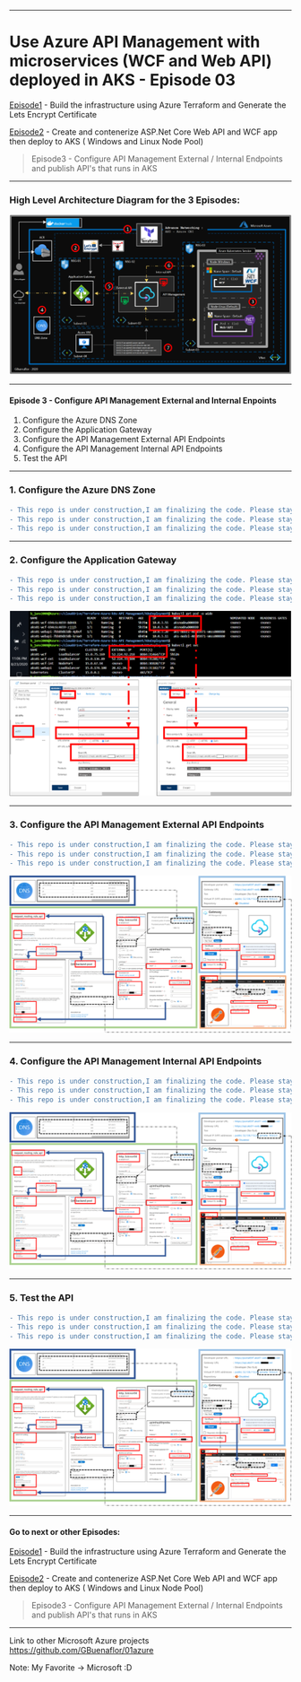 ----------------------------------------------------------
# Use Azure API Management with microservices (WCF and Web API) deployed in AKS - Episode 03

[Episode1](https://github.com/GBuenaflor/01azure-aks-apimanagement/) - Build the infrastructure using Azure Terraform and Generate the Lets Encrypt Certificate 

[Episode2](https://github.com/GBuenaflor/01azure-aks-apimanagement-02/) - Create and contenerize ASP.Net Core Web API and WCF app then deploy to AKS ( Windows and Linux Node Pool)

> Episode3 - Configure API Management External / Internal Endpoints and publish API's that runs in AKS
 
----------------------------------------------------------
### High Level Architecture Diagram for the 3 Episodes:

![Image description](https://github.com/GBuenaflor/01azure-aks-apimanagement/blob/master/Images/GB-AKS-API02B.png)

----------------------------------------------------------

#### Episode 3 - Configure API Management External and Internal Enpoints

1. Configure the Azure DNS Zone
2. Configure the Application Gateway
3. Configure the API Management External API Endpoints
4. Configure the API Management Internal API Endpoints
5. Test the API

----------------------------------------------------------
### 1. Configure the Azure DNS Zone

```diff
- This repo is under construction,I am finalizing the code. Please stay tuned.
- This repo is under construction,I am finalizing the code. Please stay tuned.
- This repo is under construction,I am finalizing the code. Please stay tuned.
```

----------------------------------------------------------
### 2. Configure the Application Gateway

```diff
- This repo is under construction,I am finalizing the code. Please stay tuned.
- This repo is under construction,I am finalizing the code. Please stay tuned.
- This repo is under construction,I am finalizing the code. Please stay tuned.
```

 ![Image description](https://github.com/GBuenaflor/01azure-aks-apimanagement-03/blob/master/Images/GB-AKS-API-E3-01A.png)


----------------------------------------------------------
### 3. Configure the API Management External API Endpoints

```diff
- This repo is under construction,I am finalizing the code. Please stay tuned.
- This repo is under construction,I am finalizing the code. Please stay tuned.
- This repo is under construction,I am finalizing the code. Please stay tuned.
```
 
 ![Image description](https://github.com/GBuenaflor/01azure-aks-apimanagement-03/blob/master/Images/GB-AKS-API-E3-02.png)

 
----------------------------------------------------------
### 4. Configure the API Management Internal API Endpoints

```diff
- This repo is under construction,I am finalizing the code. Please stay tuned.
- This repo is under construction,I am finalizing the code. Please stay tuned.
- This repo is under construction,I am finalizing the code. Please stay tuned.
```

 ![Image description](https://github.com/GBuenaflor/01azure-aks-apimanagement-03/blob/master/Images/GB-AKS-API-E3-03.png)


----------------------------------------------------------
### 5. Test the API

```diff
- This repo is under construction,I am finalizing the code. Please stay tuned.
- This repo is under construction,I am finalizing the code. Please stay tuned.
- This repo is under construction,I am finalizing the code. Please stay tuned.
```

 ![Image description](https://github.com/GBuenaflor/01azure-aks-apimanagement-03/blob/master/Images/GB-AKS-API-E3-03.png)


------------------------------------------------------------------------------
 
#### Go to next or other Episodes:


[Episode1](https://github.com/GBuenaflor/01azure-aks-apimanagement/) - Build the infrastructure using Azure Terraform and Generate the Lets Encrypt Certificate 

[Episode2](https://github.com/GBuenaflor/01azure-aks-apimanagement-02/) - Create and contenerize ASP.Net Core Web API and WCF app then deploy to AKS ( Windows and Linux Node Pool)

> Episode3 - Configure API Management External / Internal Endpoints and publish API's that runs in AKS
 

------------------------------------------------------------------------------
 
Link to other Microsoft Azure projects
https://github.com/GBuenaflor/01azure
  
Note: My Favorite -> Microsoft :D
